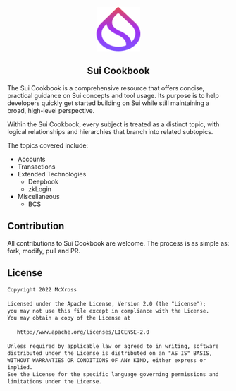 <p align="center">
    <img src="artwork/sui-cookbook.svg" alt="Sui Cookbook logo" width="100" height="100">
</p>

<h2 align="center">Sui Cookbook</h2>

The Sui Cookbook is a comprehensive resource that offers concise, practical guidance on Sui concepts and tool usage. 
Its purpose is to help developers quickly get started building on Sui while still maintaining a broad, high-level 
perspective.

Within the Sui Cookbook, every subject is treated as a distinct topic, with logical relationships and hierarchies that 
branch into related subtopics.

The topics covered include:

- Accounts
- Transactions
- Extended Technologies
  - Deepbook
  - zkLogin
- Miscellaneous
  - BCS

## Contribution

All contributions to Sui Cookbook are welcome. The process is as simple as: fork, modify, pull and PR.

## License

    Copyright 2022 McXross

    Licensed under the Apache License, Version 2.0 (the "License");
    you may not use this file except in compliance with the License.
    You may obtain a copy of the License at

       http://www.apache.org/licenses/LICENSE-2.0

    Unless required by applicable law or agreed to in writing, software
    distributed under the License is distributed on an "AS IS" BASIS,
    WITHOUT WARRANTIES OR CONDITIONS OF ANY KIND, either express or implied.
    See the License for the specific language governing permissions and
    limitations under the License.
